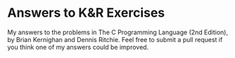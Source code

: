 # Answers to K&R Exercises

My answers to the problems in The C Programming Language (2nd Edition), by Brian Kernighan and Dennis Ritchie. Feel free to submit a pull request if you think one of my answers could be improved.